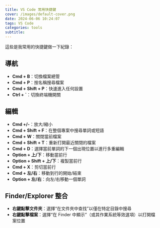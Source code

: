 ```yaml
---
title: VS Code 常用快捷鍵
cover: /images/default-cover.png
date: 2024-06-06 10:24:07
tags: VS Code
categories: tools
subtitle:
---
```


這些是我常用的快捷鍵做一下紀錄：

<!-- more -->

## 導航

- **Cmd + B**：切換檔案總管
- **Cmd + P**：按名稱搜尋檔案
- **Cmd + Shift + P**：快速進入任何設置
- **Ctrl + `**：切換終端機開關

## 編輯

- **Cmd +/-**：放大/縮小
- **Cmd + Shift + F**：在整個專案中搜尋單詞或短語
- **Cmd + W**：關閉當前檔案
- **Cmd + Shift + T**：重新打開最近關閉的檔案
- **Cmd + D**：選擇當前單詞的下一個出現位置以進行多重編輯
- **Option + 上/下**：移動當前行
- **Option + Shift + 上/下**：複製當前行
- **Cmd + X**：剪切當前行
- **Cmd + 左/右**：移動到行的開始/結束
- **Option + 左/右**：向左/右移動一個單詞

## Finder/Explorer 整合

- **右鍵點擊文件夾**：選擇“在文件夾中查找”以僅在特定目錄中搜尋
- **右鍵點擊檔案**：選擇“在 Finder 中顯示”（或其作業系統等效選項）以打開檔案位置
